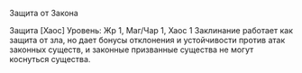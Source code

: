 
Защита от Закона

Защита [Хаос]
Уровень: Жр 1, Маг/Чар 1, Хаос 1
Заклинание работает как защита от
зла, но дает бонусы отклонения и устойчивости против атак законных существ,
и законные призванные существа не
могут коснуться существа.